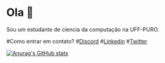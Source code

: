 # Ola 👋

Sou um estudante de ciencia da computação na UFF-PURO.

#Como entrar em contato?
#[Discord](https://discord.gg/user/Tetrak#3867)
#[Linkedin](https://www.linkedin.com/in/gabrielr-dev/)
#[Twitter](https://twitter.com/ribeir_tk)

[![Anurag's GitHub stats](https://github-readme-stats.vercel.app/api?username=tetr4k&theme=radical)](https://github.com/anuraghazra/github-readme-stats)

<!--
**Tetr4k/tetr4k** is a ✨ _special_ ✨ repository because its `README.md` (this file) appears on your GitHub profile.

Here are some ideas to get you started:

- 🔭 I’m currently working on ...
- 🌱 I’m currently learning ...
- 👯 I’m looking to collaborate on ...
- 🤔 I’m looking for help with ...
- 💬 Ask me about ...
- 📫 How to reach me: ...
- 😄 Pronouns: ...
- ⚡ Fun fact: ...
-->
